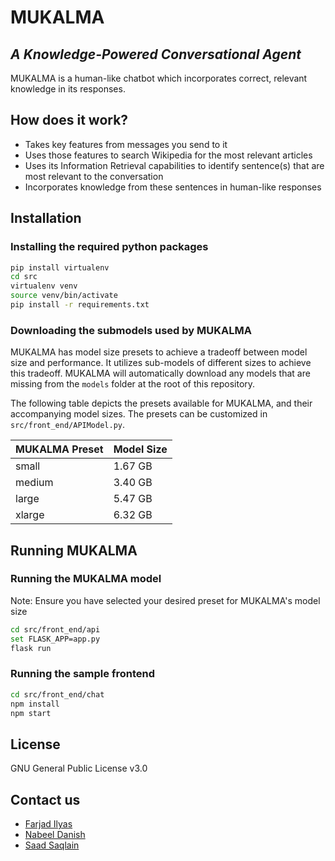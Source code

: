 # MUKALMA
## _A Knowledge-Powered Conversational Agent_

MUKALMA is a human-like chatbot which incorporates correct, relevant knowledge in its responses.

## How does it work?

- Takes key features from messages you send to it
- Uses those features to search Wikipedia for the most relevant articles
- Uses its Information Retrieval capabilities to identify sentence(s) that are most relevant to the conversation
- Incorporates knowledge from these sentences in human-like responses

<!--
## Tech: TODO
-->

## Installation

### Installing the required python packages
```sh
pip install virtualenv
cd src
virtualenv venv
source venv/bin/activate
pip install -r requirements.txt
```

### Downloading the submodels used by MUKALMA

MUKALMA has model size presets to achieve a tradeoff between model size and performance. It utilizes sub-models of different sizes to achieve this tradeoff. MUKALMA will automatically download any models that are missing from the ```models``` folder at the root of this repository.

The following table depicts the presets available for MUKALMA, and their accompanying model sizes. The presets can be customized in ```src/front_end/APIModel.py```.


| MUKALMA Preset | Model Size |
| ------ | ------ |
| small | 1.67 GB|
| medium | 3.40 GB |
| large | 5.47 GB |
| xlarge | 6.32 GB |

## Running MUKALMA

### Running the MUKALMA model

Note: Ensure you have selected your desired preset for MUKALMA's model size

```sh
cd src/front_end/api
set FLASK_APP=app.py
flask run
```

### Running the sample frontend

```sh
cd src/front_end/chat
npm install
npm start
```

## License

GNU General Public License v3.0

## Contact us
- [Farjad Ilyas](mailto:ilyasfarjad@gmail.com?subject=[GitHub]%20Source%20Han%20Sans)
- [Nabeel Danish](mailto:nabeelben@gmail.com?subject=[GitHub]%20Source%20Han%20Sans)
- [Saad Saqlain](mailto:i180694@nu.edu.pk?subject=[GitHub]%20Source%20Han%20Sans)


